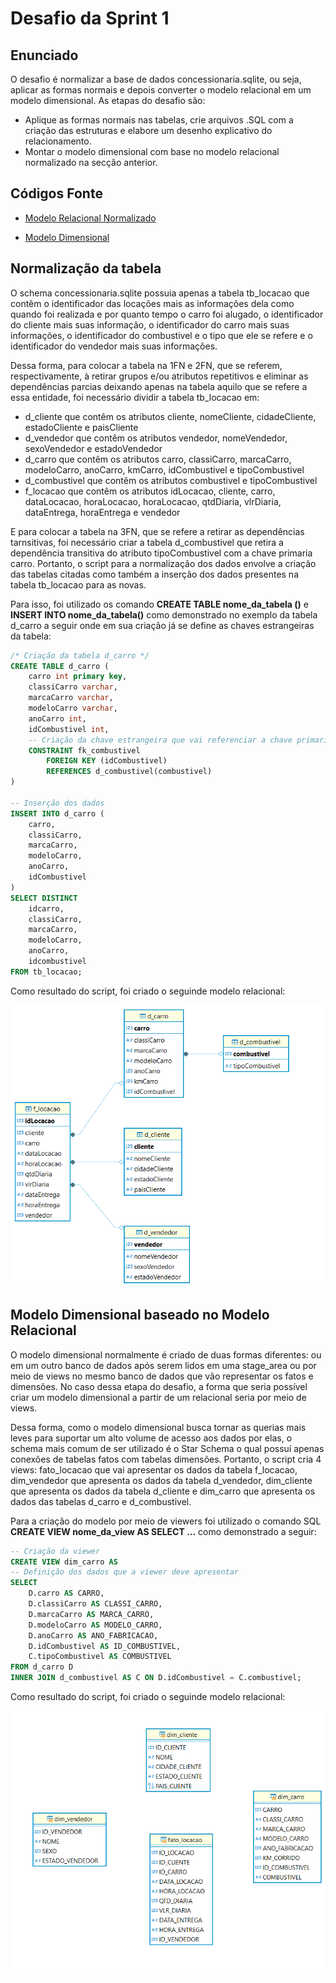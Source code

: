 # Desafio da Sprint 1

## Enunciado

O desafio é normalizar a base de dados concessionaria.sqlite, ou seja, aplicar as formas normais e depois converter o modelo relacional em um modelo dimensional. As etapas do desafio são:
- Aplique as formas normais nas tabelas, crie arquivos .SQL com a criação das estruturas e elabore um desenho explicativo do relacionamento.
- Montar o modelo dimensional com base no modelo relacional normalizado na secção anterior.

## Códigos Fonte

- [Modelo Relacional Normalizado](/Sprint_1/Desafio/normalizacao.sql)

- [Modelo Dimensional](/Sprint_1/Desafio/modelo_dimensional.sql)

## Normalização da tabela

O schema concessionaria.sqlite possuia apenas a tabela tb_locacao que contêm o identificador das locações mais as informações dela como quando foi realizada e por quanto tempo o carro foi alugado, o identificador do cliente mais suas informação, o identificador do carro mais suas informações, o identificador do combustivel e o tipo que ele se refere e o identificador do vendedor mais suas informações.

Dessa forma, para colocar a tabela na 1FN e 2FN, que se referem, respectivamente, à retirar grupos e/ou atributos repetitivos e eliminar as dependências parcias deixando apenas na tabela aquilo que se refere a essa entidade, foi necessário dividir a tabela tb_locacao em:
- d_cliente que contêm os atributos cliente, nomeCliente, cidadeCliente, estadoCliente e paisCliente
- d_vendedor que contêm os atributos vendedor, nomeVendedor, sexoVendedor e estadoVendedor
- d_carro que contêm os atributos carro, classiCarro, marcaCarro, modeloCarro, anoCarro, kmCarro, idCombustivel e tipoCombustivel
- d_combustivel que contêm os atributos combustivel e tipoCombustivel
- f_locacao que contêm os atributos idLocacao, cliente, carro, dataLocacao, horaLocacao, horaLocacao, qtdDiaria, vlrDiaria, dataEntrega, horaEntrega e vendedor

E para colocar a tabela na 3FN, que se refere a retirar as dependências tarnsitivas, foi necessário criar a tabela d_combustivel que retira a dependência transitiva do atributo tipoCombustivel com a chave primaria carro. Portanto, o script para a normalização dos dados envolve a criação das tabelas citadas como também a inserção dos dados presentes na tabela tb_locacao para as novas.

Para isso, foi utilizado os comando **CREATE TABLE nome_da_tabela ()** e **INSERT INTO nome_da_tabela()** como demonstrado no exemplo da tabela d_carro a seguir onde em sua criação já se define as chaves estrangeiras da tabela:

````sql
/* Criação da tabela d_carro */
CREATE TABLE d_carro (
	carro int primary key,
	classiCarro varchar,
	marcaCarro varchar,
	modeloCarro varchar,
	anoCarro int,
	idCombustivel int,
	-- Criação da chave estrangeira que vai referenciar a chave primaria da tabela d_combustivel
	CONSTRAINT fk_combustivel
		FOREIGN KEY (idCombustivel)
		REFERENCES d_combustivel(combustivel)
)

-- Inserção dos dados
INSERT INTO d_carro (
	carro,
	classiCarro,
	marcaCarro,
	modeloCarro,
	anoCarro,
	idCombustivel
)
SELECT DISTINCT
	idcarro,
	classiCarro,
	marcaCarro,
	modeloCarro,
	anoCarro,
	idcombustivel
FROM tb_locacao;
````

Como resultado do script, foi criado o seguinde modelo relacional:

![Modelo relacional normalizado](/Sprint_1/Evidencias/Desafio/concessionaria_modelo_relacional.png)

## Modelo Dimensional baseado no Modelo Relacional

O modelo dimensional normalmente é criado de duas formas diferentes: ou em um outro banco de dados após serem lidos em uma stage_area ou por meio de views no mesmo banco de dados que vão representar os fatos e dimensões. No caso dessa etapa do desafio, a forma que seria possível criar um modelo dimensional a partir de um relacional seria por meio de views.

Dessa forma, como o modelo dimensional busca tornar as querias mais leves para suportar um alto volume de acesso aos dados por elas, o schema mais comum de ser utilizado é o Star Schema o qual possuí apenas conexões de tabelas fatos com tabelas dimensões. Portanto, o script cria 4 views: fato_locacao que vai apresentar os dados da tabela f_locacao, dim_vendedor que apresenta os dados da tabela d_vendedor, dim_cliente que apresenta os dados da tabela d_cliente e dim_carro que apresenta os dados das tabelas d_carro e d_combustivel.

Para a criação do modelo por meio de viewers foi utilizado o comando SQL **CREATE VIEW nome_da_view AS SELECT ...** como demonstrado a seguir:

````sql
-- Criação da viewer
CREATE VIEW dim_carro AS
-- Definição dos dados que a viewer deve apresentar
SELECT
	D.carro AS CARRO,
	D.classiCarro AS CLASSI_CARRO,
	D.marcaCarro AS MARCA_CARRO,
	D.modeloCarro AS MODELO_CARRO,
	D.anoCarro AS ANO_FABRICACAO,
	D.idCombustivel AS ID_COMBUSTIVEL,
	C.tipoCombustivel AS COMBUSTIVEL
FROM d_carro D
INNER JOIN d_combustivel AS C ON D.idCombustivel = C.combustivel;
````

Como resultado do script, foi criado o seguinde modelo relacional:

![Modelo dimensional](/Sprint_1/Evidencias/Desafio/concessionaria_modelo_dimensional.png)
